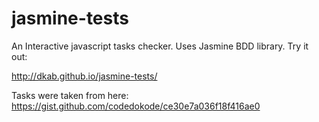 jasmine-tests
=============
An Interactive javascript tasks checker. Uses Jasmine BDD library. Try it out: 

http://dkab.github.io/jasmine-tests/

Tasks were taken from here: https://gist.github.com/codedokode/ce30e7a036f18f416ae0


